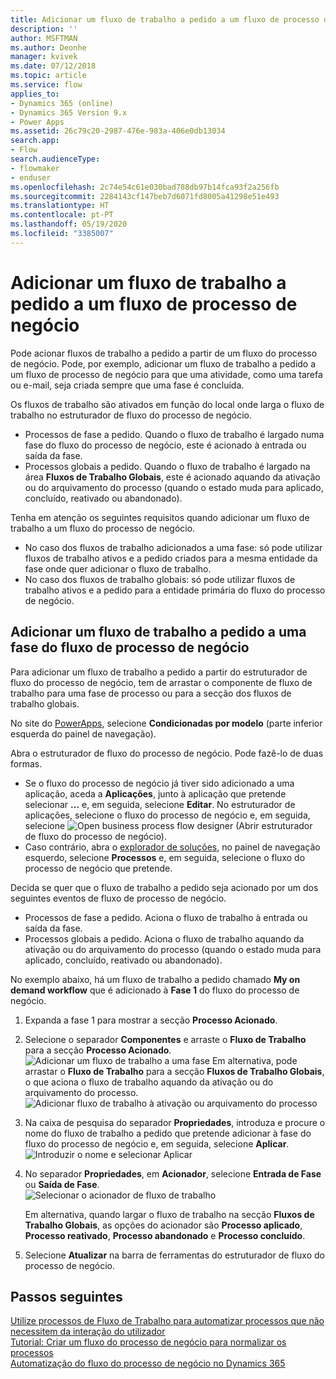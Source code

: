 ```yaml
---
title: Adicionar um fluxo de trabalho a pedido a um fluxo de processo de negócio
description: ''
author: MSFTMAN
ms.author: Deonhe
manager: kvivek
ms.date: 07/12/2018
ms.topic: article
ms.service: flow
applies_to:
- Dynamics 365 (online)
- Dynamics 365 Version 9.x
- Power Apps
ms.assetid: 26c79c20-2987-476e-983a-406e0db13034
search.app:
- Flow
search.audienceType:
- flowmaker
- enduser
ms.openlocfilehash: 2c74e54c61e030bad788db97b14fca93f2a256fb
ms.sourcegitcommit: 2284143cf147beb7d6071fd8005a41298e51e493
ms.translationtype: HT
ms.contentlocale: pt-PT
ms.lasthandoff: 05/19/2020
ms.locfileid: "3385007"
---
```

# <a name="add-an-on-demand-workflow-to-a-business-process-flow"></a>Adicionar um fluxo de trabalho a pedido a um fluxo de processo de negócio


Pode acionar fluxos de trabalho a pedido a partir de um fluxo do processo de negócio. Pode, por exemplo, adicionar um fluxo de trabalho a pedido a um fluxo de processo de negócio para que uma atividade, como uma tarefa ou e-mail, seja criada sempre que uma fase é concluída. 

Os fluxos de trabalho são ativados em função do local onde larga o fluxo de trabalho no estruturador de fluxo do processo de negócio.
- Processos de fase a pedido. Quando o fluxo de trabalho é largado numa fase do fluxo do processo de negócio, este é acionado à entrada ou saída da fase. 
- Processos globais a pedido. Quando o fluxo de trabalho é largado na área **Fluxos de Trabalho Globais**, este é acionado aquando da ativação ou do arquivamento do processo (quando o estado muda para aplicado, concluído, reativado ou abandonado). 

Tenha em atenção os seguintes requisitos quando adicionar um fluxo de trabalho a um fluxo do processo de negócio.
- No caso dos fluxos de trabalho adicionados a uma fase: só pode utilizar fluxos de trabalho ativos e a pedido criados para a mesma entidade da fase onde quer adicionar o fluxo de trabalho.  
- No caso dos fluxos de trabalho globais: só pode utilizar fluxos de trabalho ativos e a pedido para a entidade primária do fluxo do processo de negócio.

## <a name="add-an-on-demand-workflow-to-a-business-process-flow-stage"></a>Adicionar um fluxo de trabalho a pedido a uma fase do fluxo de processo de negócio

Para adicionar um fluxo de trabalho a pedido a partir do estruturador de fluxo do processo de negócio, tem de arrastar o componente de fluxo de trabalho para uma fase de processo ou para a secção dos fluxos de trabalho globais. 

No site do [PowerApps](https://make.powerapps.com), selecione **Condicionadas por modelo** (parte inferior esquerda do painel de navegação). 

Abra o estruturador de fluxo do processo de negócio. Pode fazê-lo de duas formas.
- Se o fluxo do processo de negócio já tiver sido adicionado a uma aplicação, aceda a **Aplicações**, junto à aplicação que pretende selecionar **...** e, em seguida, selecione **Editar**. No estruturador de aplicações, selecione o fluxo do processo de negócio e, em seguida, selecione ![Open business process flow designer](media/dynamics365-open-designer.PNG) (Abrir estruturador de fluxo do processo de negócio).  
- Caso contrário, abra o [explorador de soluções](/powerapps/maker/model-driven-apps/advanced-navigation.md#solution-explorer), no painel de navegação esquerdo, selecione **Processos** e, em seguida, selecione o fluxo do processo de negócio que pretende. 

Decida se quer que o fluxo de trabalho a pedido seja acionado por um dos seguintes eventos de fluxo de processo de negócio. 
- Processos de fase a pedido. Aciona o fluxo de trabalho à entrada ou saída da fase. 
- Processos globais a pedido. Aciona o fluxo de trabalho aquando da ativação ou do arquivamento do processo (quando o estado muda para aplicado, concluído, reativado ou abandonado). 

No exemplo abaixo, há um fluxo de trabalho a pedido chamado **My on demand workflow** que é adicionado à **Fase 1** do fluxo do processo de negócio. 

1. Expanda a fase 1 para mostrar a secção **Processo Acionado**. 
2. Selecione o separador **Componentes** e arraste o **Fluxo de Trabalho** para a secção **Processo Acionado**.
    ![Adicionar um fluxo de trabalho a uma fase](media/add-workflow-to-bpf-1.png) Em alternativa, pode arrastar o **Fluxo de Trabalho** para a secção **Fluxos de Trabalho Globais**, o que aciona o fluxo de trabalho aquando da ativação ou do arquivamento do processo.
 ![Adicionar fluxo de trabalho à ativação ou arquivamento do processo](media/add-workflow-to-bpf-global.png)
3. Na caixa de pesquisa do separador **Propriedades**, introduza e procure o nome do fluxo de trabalho a pedido que pretende adicionar à fase do fluxo do processo de negócio e, em seguida, selecione **Aplicar**.
    ![Introduzir o nome e selecionar Aplicar](media/add-workflow-to-bpf-2.png)
4. No separador **Propriedades**, em **Acionador**, selecione **Entrada de Fase** ou **Saída de Fase**.  
    ![Selecionar o acionador de fluxo de trabalho](media/workflow-trigger.png)
   
    Em alternativa, quando largar o fluxo de trabalho na secção **Fluxos de Trabalho Globais**, as opções do acionador são **Processo aplicado**, **Processo reativado**, **Processo abandonado** e **Processo concluído**.

5. Selecione **Atualizar** na barra de ferramentas do estruturador de fluxo do processo de negócio.
 
## <a name="next-steps"></a>Passos seguintes
[Utilize processos de Fluxo de Trabalho para automatizar processos que não necessitem da interação do utilizador](workflow-processes.md) <br/>
[Tutorial: Criar um fluxo do processo de negócio para normalizar os processos](create-business-process-flow.md) <br/>
[Automatização do fluxo do processo de negócio no Dynamics 365](https://blogs.msdn.microsoft.com/crm/2017/03/28/business-process-flow-automation-in-dynamics-365/)

